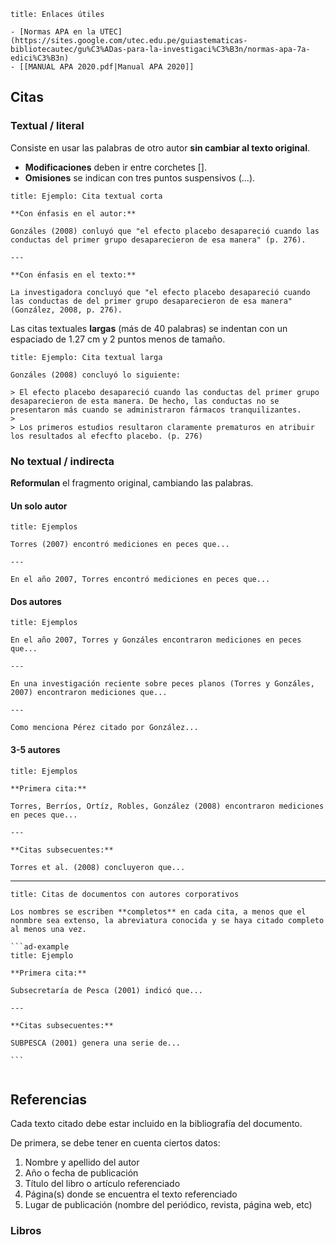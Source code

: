 ```ad-info
title: Enlaces útiles

- [Normas APA en la UTEC](https://sites.google.com/utec.edu.pe/guiastematicas-bibliotecautec/gu%C3%ADas-para-la-investigaci%C3%B3n/normas-apa-7a-edici%C3%B3n)
- [[MANUAL APA 2020.pdf|Manual APA 2020]]

```

## Citas

### Textual / literal

Consiste en usar las palabras de otro autor **sin cambiar al texto original**.

- **Modificaciones** deben ir entre corchetes \[].
- **Omisiones** se indican con tres puntos suspensivos (...).

```ad-example
title: Ejemplo: Cita textual corta

**Con énfasis en el autor:**

Gonzáles (2008) conluyó que "el efecto placebo desapareció cuando las conductas del primer grupo desaparecieron de esa manera" (p. 276).

---

**Con énfasis en el texto:**

La investigadora concluyó que "el efecto placebo desapareció cuando las conductas de del primer grupo desaparecieron de esa manera" (González, 2008, p. 276).

```

Las citas textuales **largas** (más de 40 palabras) se indentan con un espaciado de 1.27 cm y 2 puntos menos de tamaño.

```ad-example
title: Ejemplo: Cita textual larga

Gonzáles (2008) concluyó lo siguiente:

> El efecto placebo desapareció cuando las conductas del primer grupo desaparecieron de esta manera. De hecho, las conductas no se presentaron más cuando se administraron fármacos tranquilizantes.
> 
> Los primeros estudios resultaron claramente prematuros en atribuir los resultados al efecfto placebo. (p. 276)

```


### No textual / indirecta

**Reformulan** el fragmento original, cambiando las palabras.

#### Un solo autor

```ad-example
title: Ejemplos

Torres (2007) encontró mediciones en peces que...

---

En el año 2007, Torres encontró mediciones en peces que...

```

#### Dos autores

```ad-example
title: Ejemplos

En el año 2007, Torres y Gonzáles encontraron mediciones en peces que...

---

En una investigación reciente sobre peces planos (Torres y Gonzáles, 2007) encontraron mediciones que...

---

Como menciona Pérez citado por González...

```

#### 3-5 autores

```ad-example
title: Ejemplos

**Primera cita:**

Torres, Berríos, Ortíz, Robles, González (2008) encontraron mediciones en peces que...

---

**Citas subsecuentes:**

Torres et al. (2008) concluyeron que...

```

---

`````ad-note
title: Citas de documentos con autores corporativos

Los nombres se escriben **completos** en cada cita, a menos que el nonmbre sea extenso, la abreviatura conocida y se haya citado completo al menos una vez.

```ad-example
title: Ejemplo

**Primera cita:**

Subsecretaría de Pesca (2001) indicó que...

---

**Citas subsecuentes:**

SUBPESCA (2001) genera una serie de...

```


`````

## Referencias

Cada texto citado debe estar incluido en la bibliografía del documento.

De primera, se debe tener en cuenta ciertos datos:

1. Nombre y apellido del autor
2. Año o fecha de publicación
3. Título del libro o artículo referenciado
4. Página(s) donde se encuentra el texto referenciado
5. Lugar de publicación (nombre del periódico, revista, página web, etc)

### Libros


